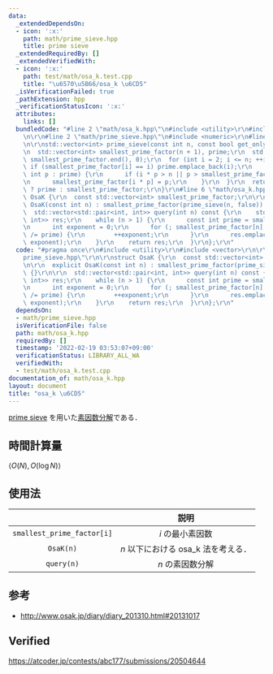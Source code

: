 ```yaml
---
data:
  _extendedDependsOn:
  - icon: ':x:'
    path: math/prime_sieve.hpp
    title: prime sieve
  _extendedRequiredBy: []
  _extendedVerifiedWith:
  - icon: ':x:'
    path: test/math/osa_k.test.cpp
    title: "\u6570\u5B66/osa_k \u6CD5"
  _isVerificationFailed: true
  _pathExtension: hpp
  _verificationStatusIcon: ':x:'
  attributes:
    links: []
  bundledCode: "#line 2 \"math/osa_k.hpp\"\n#include <utility>\r\n#include <vector>\r\
    \n\r\n#line 2 \"math/prime_sieve.hpp\"\n#include <numeric>\r\n#line 4 \"math/prime_sieve.hpp\"\
    \n\r\nstd::vector<int> prime_sieve(const int n, const bool get_only_prime) {\r\
    \n  std::vector<int> smallest_prime_factor(n + 1), prime;\r\n  std::iota(smallest_prime_factor.begin(),\
    \ smallest_prime_factor.end(), 0);\r\n  for (int i = 2; i <= n; ++i) {\r\n   \
    \ if (smallest_prime_factor[i] == i) prime.emplace_back(i);\r\n    for (const\
    \ int p : prime) {\r\n      if (i * p > n || p > smallest_prime_factor[i]) break;\r\
    \n      smallest_prime_factor[i * p] = p;\r\n    }\r\n  }\r\n  return get_only_prime\
    \ ? prime : smallest_prime_factor;\r\n}\r\n#line 6 \"math/osa_k.hpp\"\n\r\nstruct\
    \ OsaK {\r\n  const std::vector<int> smallest_prime_factor;\r\n\r\n  explicit\
    \ OsaK(const int n) : smallest_prime_factor(prime_sieve(n, false)) {}\r\n\r\n\
    \  std::vector<std::pair<int, int>> query(int n) const {\r\n    std::vector<std::pair<int,\
    \ int>> res;\r\n    while (n > 1) {\r\n      const int prime = smallest_prime_factor[n];\r\
    \n      int exponent = 0;\r\n      for (; smallest_prime_factor[n] == prime; n\
    \ /= prime) {\r\n        ++exponent;\r\n      }\r\n      res.emplace_back(prime,\
    \ exponent);\r\n    }\r\n    return res;\r\n  }\r\n};\r\n"
  code: "#pragma once\r\n#include <utility>\r\n#include <vector>\r\n\r\n#include \"\
    prime_sieve.hpp\"\r\n\r\nstruct OsaK {\r\n  const std::vector<int> smallest_prime_factor;\r\
    \n\r\n  explicit OsaK(const int n) : smallest_prime_factor(prime_sieve(n, false))\
    \ {}\r\n\r\n  std::vector<std::pair<int, int>> query(int n) const {\r\n    std::vector<std::pair<int,\
    \ int>> res;\r\n    while (n > 1) {\r\n      const int prime = smallest_prime_factor[n];\r\
    \n      int exponent = 0;\r\n      for (; smallest_prime_factor[n] == prime; n\
    \ /= prime) {\r\n        ++exponent;\r\n      }\r\n      res.emplace_back(prime,\
    \ exponent);\r\n    }\r\n    return res;\r\n  }\r\n};\r\n"
  dependsOn:
  - math/prime_sieve.hpp
  isVerificationFile: false
  path: math/osa_k.hpp
  requiredBy: []
  timestamp: '2022-02-19 03:53:07+09:00'
  verificationStatus: LIBRARY_ALL_WA
  verifiedWith:
  - test/math/osa_k.test.cpp
documentation_of: math/osa_k.hpp
layout: document
title: "osa_k \u6CD5"
---
```


[prime sieve](prime_sieve.md) を用いた[素因数分解](prime_factorization.md)である．


## 時間計算量

$\langle O(N), O(\log{N}) \rangle$


## 使用法

||説明|
|:--:|:--:|
|`smallest_prime_factor[i]`|$i$ の最小素因数|
|`OsaK(n)`|$n$ 以下における osa_k 法を考える．|
|`query(n)`|$n$ の素因数分解|


## 参考

- http://www.osak.jp/diary/diary_201310.html#20131017


## Verified

https://atcoder.jp/contests/abc177/submissions/20504644
